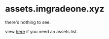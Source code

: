 # assets.imgradeone.xyz

there's nothing to see.

view [here](https://github.com/imgradeone/assets.imgradeone.xyz) if you need an assets list.

